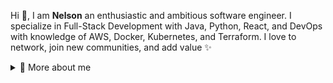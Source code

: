 <p>
  
Hi 👋, I am **Nelson** an enthusiastic and ambitious software engineer. I specialize in Full-Stack Development with Java, Python, React, and DevOps with knowledge of AWS, Docker, Kubernetes, and Terraform. I love to network, join new communities, and add value ✨

<div>
<details>
  <summary>🧑 More about me</summary>

- 🔭 I’m currently on a journey to build **great** things

- 🌱 I’m currently learning **everything** 🤓

- 🤝 I’m open to **opportunities!**

- 👨‍💻 My Linkedin profile [Linkedin]((https://www.linkedin.com/in/nelson-tanko-76b623249/))

- 💬 Ask me about **software engineering, devops, and community management**

- 📫 Reach me out at **peternelson063@gmail.com**

</details>
  
</p>
